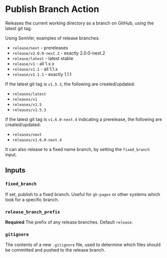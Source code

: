 # Publish Branch Action

Releases the current working directory as a branch on GitHub, using the latest git tag.

Using SemVer, examples of release branches:

- `release/next` - prereleases
- `release/v2.0.0-next.2` - exactly 2.0.0-next.2
- `release/latest` - latest stable
- `release/v1` - all 1.x.x
- `release/v1.1` - all 1.1.x
- `release/v1.1.1` - exactly 1.1.1

If the latest git tag is `v1.5.3`, the following are created/updated:

- `releases/latest`
- `releases/v1`
- `releases/v1.5`
- `releases/v1.5.3`

If the latest git tag is `v1.6.0-next.4` indicating a prerelease, the following are created/updated:

- `releases/next`
- `releases/v1.6.0-next.4`

It can also release to a fixed name branch, by setting the `fixed_branch` input.

## Inputs

### `fixed_branch`

If set, publish to a fixed branch. Useful for `gh-pages` or other systems which look for a specific branch.

### `release_branch_prefix`

**Required** The prefix of any release branches. Default `release`.

### `gitignore`

The contents of a new `.gitignore` file, used to determine which files should be committed and pushed to the release branch.
